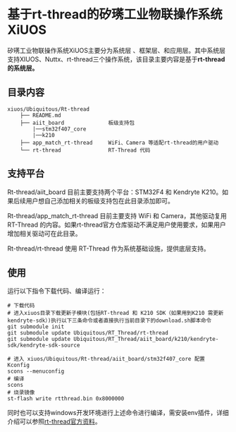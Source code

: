 # 基于rt-thread的矽璓工业物联操作系统XiUOS

矽璓工业物联操作系统XiUOS主要分为系统层 、框架层、和应用层。其中系统层支持XIUOS、Nuttx、rt-thread三个操作系统，该目录主要内容是基于**rt-thread的系统层。**

## 目录内容

```
xiuos/Ubiquitous/Rt-thread
    ├── README.md    
    ├── aiit_board              板级支持包
        |──stm32f407_core
        |──k210
    ├── app_match_rt-thread     WiFi、Camera 等适配rt-thread的用户驱动
    └── rt-thread               RT-Thread 代码
```

## 支持平台

Rt-thread/aiit_board 目前主要支持两个平台：STM32F4 和 Kendryte K210。如果后续用户想自己添加相关的板级支持包在此目录添加即可。

Rt-thread/app_match_rt-thread  目前主要支持 WiFi 和 Camera，其他驱动复用 RT-Thread 的内容。如果rt-thread官方仓库驱动不满足用户使用要求，如果用户增加相关驱动可在此目录。

Rt-thread/rt-thread 使用 RT-Thread 作为系统基础设施，提供底层支持。

## 使用

运行以下指令下载代码、编译运行：

```
# 下载代码
# 进入xiuos目录下载更新子模块(包括RT-thread 和 K210 SDK（如果用到K210 需更新kendryte-sdk）)执行以下三条命令或者直接执行当前目录下的download.sh脚本命令
git submodule init
git submodule update Ubiquitous/RT_Thread/rt-thread
git submodule update Ubiquitous/RT_Thread/aiit_board/k210/kendryte-sdk/kendryte-sdk-source

# 进入 xiuos/Ubiquitous/Rt-thread/aiit_board/stm32f407_core 配置 Kconfig
scons --menuconfig
# 编译
scons
# 烧录镜像
st-flash write rtthread.bin 0x8000000
```

同时也可以支持windows开发环境进行上述命令进行编译，需安装env插件，详细介绍可以参照[rt-thread官方资料](https://www.rt-thread.org/document/site/#/rt-thread-version/rt-thread-standard/application-note/setup/standard-project/an0017-standard-project?id=%e4%bd%bf%e7%94%a8-env-%e5%88%9b%e5%bb%ba-rt-thread-%e9%a1%b9%e7%9b%ae%e5%b7%a5%e7%a8%8b
)。

